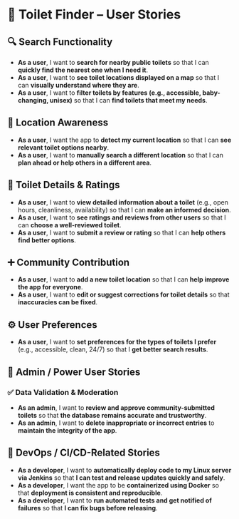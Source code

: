# 🚻 Toilet Finder – User Stories

## 🔍 Search Functionality

- **As a user**, I want to **search for nearby public toilets** so that I can **quickly find the nearest one when I need it**.
- **As a user**, I want to **see toilet locations displayed on a map** so that I can **visually understand where they are**.
- **As a user**, I want to **filter toilets by features (e.g., accessible, baby-changing, unisex)** so that I can **find toilets that meet my needs**.

## 📍 Location Awareness

- **As a user**, I want the app to **detect my current location** so that I can **see relevant toilet options nearby**.
- **As a user**, I want to **manually search a different location** so that I can **plan ahead or help others in a different area**.

## 📝 Toilet Details & Ratings

- **As a user**, I want to **view detailed information about a toilet** (e.g., open hours, cleanliness, availability) so that I can **make an informed decision**.
- **As a user**, I want to **see ratings and reviews from other users** so that I can **choose a well-reviewed toilet**.
- **As a user**, I want to **submit a review or rating** so that I can **help others find better options**.

## ➕ Community Contribution

- **As a user**, I want to **add a new toilet location** so that I can **help improve the app for everyone**.
- **As a user**, I want to **edit or suggest corrections for toilet details** so that **inaccuracies can be fixed**.

## ⚙️ User Preferences

- **As a user**, I want to **set preferences for the types of toilets I prefer** (e.g., accessible, clean, 24/7) so that I **get better search results**.

## 🔐 Admin / Power User Stories

### ✅ Data Validation & Moderation

- **As an admin**, I want to **review and approve community-submitted toilets** so that **the database remains accurate and trustworthy**.
- **As an admin**, I want to **delete inappropriate or incorrect entries** to **maintain the integrity of the app**.

## 🚀 DevOps / CI/CD-Related Stories

- **As a developer**, I want to **automatically deploy code to my Linux server via Jenkins** so that **I can test and release updates quickly and safely**.
- **As a developer**, I want the app to be **containerized using Docker** so that **deployment is consistent and reproducible**.
- **As a developer**, I want to **run automated tests and get notified of failures** so that **I can fix bugs before releasing**.